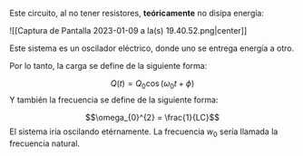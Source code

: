 Este circuito, al no tener resistores, **teóricamente** no disipa energía: 

![[Captura de Pantalla 2023-01-09 a la(s) 19.40.52.png|center]]


Este sistema es un oscilador eléctrico, donde uno se entrega energía a otro. 

Por lo tanto, la carga se define de la siguiente forma: 

$$Q(t)=Q_0\cos(\omega_0 t + \phi)$$ 
Y también la frecuencia se define de la siguiente forma: 

$$\omega_{0}^{2} = \frac{1}{LC}$$ 
El sistema iría oscilando etérnamente. La frecuencia $w_0$ sería llamada la frecuencia natural. 